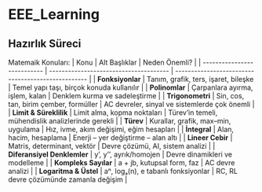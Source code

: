 # EEE_Learning

## Hazırlık Süreci
Matemaik Konuları:
| Konu                        | Alt Başlıklar                          | Neden Önemli?                                      |
| --------------------------- | -------------------------------------- | -------------------------------------------------- |
| **Fonksiyonlar**            | Tanım, grafik, ters, işaret, bileşke   | Temel yapı taşı, birçok konuda kullanılır          |
| **Polinomlar**              | Çarpanlara ayırma, işlem, kalan        | Denklem kurma ve sadeleştirme                      |
| **Trigonometri**            | Sin, cos, tan, birim çember, formüller | AC devreler, sinyal ve sistemlerde çok önemli      |
| **Limit & Süreklilik**      | Limit alma, kopma noktaları            | Türev’in temeli, mühendislik analizlerinde gerekli |
| **Türev**                   | Kurallar, grafik, max–min, uygulama    | Hız, ivme, akım değişimi, eğim hesapları           |
| **İntegral**                | Alan, hacim, hesaplama                 | Enerji – yer değiştirme – alan altı                |
| **Lineer Cebir**            | Matris, determinant, vektör            | Devre çözümü, AI, sistem analizi                   |
| **Diferansiyel Denklemler** | y’, y’’, ayrık/homojen                 | Devre dinamikleri ve modelleme                     |
| **Kompleks Sayılar**        | a + jb, kutupsal form, faz             | AC devre analizi                                   |
| **Logaritma & Üstel**       | aⁿ, logₐ(n), e tabanlı fonksiyonlar    | RC, RL devre çözümünde zamanla değişim             |
